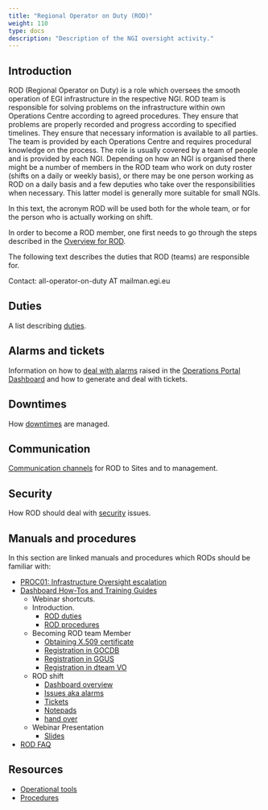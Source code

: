 ```yaml
---
title: "Regional Operator on Duty (ROD)"
weight: 110
type: docs
description: "Description of the NGI oversight activity."
---
```


## Introduction

ROD (Regional Operator on Duty) is a role which oversees the smooth operation of
EGI infrastructure in the respective NGI. ROD team is responsible for solving
problems on the infrastructure within own Operations Centre according to agreed
procedures. They ensure that problems are properly recorded and progress
according to specified timelines. They ensure that necessary information is
available to all parties. The team is provided by each Operations Centre and
requires procedural knowledge on the process. The role is usually covered by a
team of people and is provided by each NGI. Depending on how an NGI is organised
there might be a number of members in the ROD team who work on duty roster
(shifts on a daily or weekly basis), or there may be one person working as ROD
on a daily basis and a few deputies who take over the responsibilities when
necessary. This latter model is generally more suitable for small NGIs.

In this text, the acronym ROD will be used both for the whole team, or for the
person who is actually working on shift.

In order to become a ROD member, one first needs to go through the steps
described in the [Overview for ROD](./overview).

The following text describes the duties that ROD (teams) are responsible for.

Contact: all-operator-on-duty AT mailman.egi.eu

## Duties

A list describing [duties](./duties).

## Alarms and tickets

Information on how to [deal with alarms](./alarms-tickets) raised in the
[Operations Portal Dashboard](../../internal/operations-portal) and how to
generate and deal with tickets.

## Downtimes

How [downtimes](./downtimes) are managed.

## Communication

[Communication channels](./communication) for ROD to Sites and to management.

## Security

How ROD should deal with [security](./security) issues.

## Manuals and procedures

In this section are linked manuals and procedures which RODs should be familiar
with:

- [PROC01: Infrastructure Oversight escalation](https://go.egi.eu/proc01)
- [Dashboard How-Tos and Training Guides](https://documents.egi.eu/document/301)
  - Webinar shortcuts.
  - Introduction.
    - [ROD duties](https://www.youtube.com/watch?feature=player_detailpage&v=pJsCx5sj9Uc#t=230)
    - [ROD procedures](https://www.youtube.com/watch?feature=player_detailpage&v=pJsCx5sj9Uc#t=355)
  - Becoming ROD team Member
    - [Obtaining X.509 certificate](https://www.youtube.com/watch?feature=player_detailpage&v=pJsCx5sj9Uc#t=427)
    - [Registration in GOCDB](https://www.youtube.com/watch?feature=player_detailpage&v=pJsCx5sj9Uc#t=496)
    - [Registration in GGUS](https://www.youtube.com/watch?feature=player_detailpage&v=pJsCx5sj9Uc#t=690)
    - [Registration in dteam VO](https://www.youtube.com/watch?feature=player_detailpage&v=pJsCx5sj9Uc#t=747)
  - ROD shift
    - [Dashboard overview](https://www.youtube.com/watch?feature=player_detailpage&v=pJsCx5sj9Uc#t=872)
    - [Issues aka alarms](https://www.youtube.com/watch?feature=player_detailpage&v=pJsCx5sj9Uc#t=1493)
    - [Tickets](https://www.youtube.com/watch?feature=player_detailpage&v=pJsCx5sj9Uc#t=1967)
    - [Notepads](https://www.youtube.com/watch?feature=player_detailpage&v=pJsCx5sj9Uc#t=2232)
    - [hand over](https://www.youtube.com/watch?feature=player_detailpage&v=pJsCx5sj9Uc#t=2475)
  - Webinar Presentation
    - [Slides](https://documents.egi.eu/public/RetrieveFile?docid=301&version=7&filename=ROD-webinar.pdf)
- [ROD FAQ](./faq)

## Resources

- [Operational tools](https://docs.egi.eu/internal/)
- [Procedures](https://confluence.egi.eu/display/EGIPP/EGI+Federation+Procedures)
